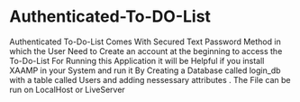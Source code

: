 # Authenticated-To-DO-List
Authenticated To-Do-List Comes With Secured Text Password Method in which the User Need to Create an account at the beginning to access the To-Do-List
For Running this Application it will be Helpful if you install XAAMP in your System and run it By Creating a Database called login_db with a table called Users and adding nessessary attributes .
The File can be run on LocalHost or LiveServer
